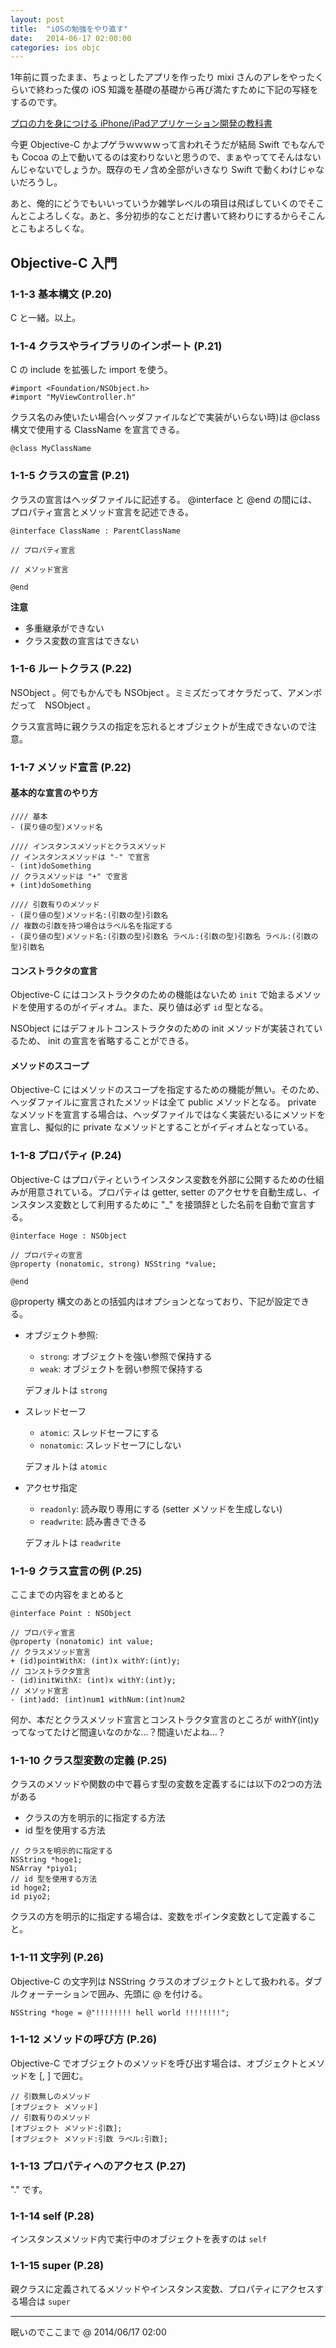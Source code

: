 ```yaml
---
layout: post
title:  "iOSの勉強をやり直す"
date:   2014-06-17 02:00:00
categories: ios objc
---
```


1年前に買ったまま、ちょっとしたアプリを作ったり mixi さんのアレをやったくらいで終わった僕の iOS 知識を基礎の基礎から再び満たすために下記の写経をするのです。

[プロの力を身につける iPhone/iPadアプリケーション開発の教科書](http://www.amazon.co.jp/dp/4797367180)

今更 Objective-C かよプゲラｗｗｗｗって言われそうだが結局 Swift でもなんでも Cocoa の上で動いてるのは変わりないと思うので、まぁやっててそんはないんじゃないでしょうか。既存のモノ含め全部がいきなり Swift で動くわけじゃないだろうし。

あと、俺的にどうでもいいっていうか雑学レベルの項目は飛ばしていくのでそこんとこよろしくな。あと、多分初歩的なことだけ書いて終わりにするからそこんとこもよろしくな。

## Objective-C 入門

### 1-1-3 基本構文 (P.20)

C と一緒。以上。


### 1-1-4 クラスやライブラリのインポート (P.21)

C の include を拡張した import を使う。

```objc
#import <Foundation/NSObject.h>
#import "MyViewController.h"
```

クラス名のみ使いたい場合(ヘッダファイルなどで実装がいらない時)は @class 構文で使用する ClassName を宣言できる。

```objc
@class MyClassName
```


### 1-1-5 クラスの宣言 (P.21)

クラスの宣言はヘッダファイルに記述する。 @interface と @end の間には、プロパティ宣言とメソッド宣言を記述できる。

```objc
@interface ClassName : ParentClassName

// プロパティ宣言

// メソッド宣言

@end
```

**注意**

- 多重継承ができない
- クラス変数の宣言はできない



### 1-1-6 ルートクラス (P.22)

NSObject 。何でもかんでも NSObject 。ミミズだってオケラだって、アメンボだって　NSObject 。

クラス宣言時に親クラスの指定を忘れるとオブジェクトが生成できないので注意。



### 1-1-7 メソッド宣言 (P.22)

#### 基本的な宣言のやり方

```objc
//// 基本
- (戻り値の型)メソッド名

//// インスタンスメソッドとクラスメソッド
// インスタンスメソッドは "-" で宣言
- (int)doSomething
// クラスメソッドは "+" で宣言
+ (int)doSomething

//// 引数有りのメソッド
- (戻り値の型)メソッド名:(引数の型)引数名
// 複数の引数を持つ場合はラベル名を指定する
- (戻り値の型)メソッド名:(引数の型)引数名 ラベル:(引数の型)引数名 ラベル:(引数の型)引数名
```

#### コンストラクタの宣言

Objective-C にはコンストラクタのための機能はないため `init` で始まるメソッドを使用するのがイディオム。また、戻り値は必ず `id` 型となる。

NSObject にはデフォルトコンストラクタのための init メソッドが実装されているため、 init の宣言を省略することができる。


#### メソッドのスコープ

Objective-C にはメソッドのスコープを指定するための機能が無い。そのため、ヘッダファイルに宣言されたメソッドは全て public メソッドとなる。 private なメソッドを宣言する場合は、ヘッダファイルではなく実装だいるにメソッドを宣言し、擬似的に private なメソッドとすることがイディオムとなっている。


### 1-1-8 プロパティ (P.24)

Objective-C はプロパティというインスタンス変数を外部に公開するための仕組みが用意されている。プロパティは getter, setter のアクセサを自動生成し、インスタンス変数として利用するために "_" を接頭辞とした名前を自動で宣言する。

```objc
@interface Hoge : NSObject

// プロパティの宣言
@property (nonatomic, strong) NSString *value;

@end
```

@property 構文のあとの括弧内はオプションとなっており、下記が設定できる。

- オブジェクト参照:
    - `strong`:  オブジェクトを強い参照で保持する
    - `weak`: オブジェクトを弱い参照で保持する

    デフォルトは `strong`
- スレッドセーフ
    - `atomic`: スレッドセーフにする
    - `nonatomic`: スレッドセーフにしない

    デフォルトは `atomic`
- アクセサ指定
    - `readonly`: 読み取り専用にする (setter メソッドを生成しない)
    - `readwrite`: 読み書きできる

    デフォルトは `readwrite`


### 1-1-9 クラス宣言の例 (P.25)

ここまでの内容をまとめると

```objc
@interface Point : NSObject

// プロパティ宣言
@property (nonatomic) int value;
// クラスメソッド宣言
+ (id)pointWithX: (int)x withY:(int)y;
// コンストラクタ宣言
- (id)initWithX: (int)x withY:(int)y;
// メソッド宣言
- (int)add: (int)num1 withNum:(int)num2
```

何か、本だとクラスメソッド宣言とコンストラクタ宣言のところが withY(int)y ってなってたけど間違いなのかな…？間違いだよね…？


### 1-1-10 クラス型変数の定義 (P.25)

クラスのメソッドや関数の中で暮らす型の変数を定義するには以下の2つの方法がある

- クラスの方を明示的に指定する方法
- id 型を使用する方法

```objc
// クラスを明示的に指定する
NSString *hoge1;
NSArray *piyo1;
// id 型を使用する方法
id hoge2;
id piyo2;
```

クラスの方を明示的に指定する場合は、変数をポインタ変数として定義すること。


### 1-1-11 文字列 (P.26)

Objective-C の文字列は NSString クラスのオブジェクトとして扱われる。ダブルクォーテーションで囲み、先頭に @ を付ける。

```objc
NSString *hoge = @"!!!!!!!! hell world !!!!!!!!";
```


### 1-1-12 メソッドの呼び方 (P.26)

Objective-C でオブジェクトのメソッドを呼び出す場合は、オブジェクトとメソッドを [, ] で囲む。

```objc
// 引数無しのメソッド
[オブジェクト メソッド]
// 引数有りのメソッド
[オブジェクト メソッド:引数];
[オブジェクト メソッド:引数 ラベル:引数];
```


### 1-1-13 プロパティへのアクセス (P.27)

"." です。


### 1-1-14 self (P.28)

インスタンスメソッド内で実行中のオブジェクトを表すのは `self`


### 1-1-15 super (P.28)

親クラスに定義されてるメソッドやインスタンス変数、プロパティにアクセスする場合は `super`

--------------------------------

眠いのでここまで @ 2014/06/17 02:00
